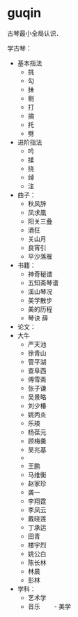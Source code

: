 # guqin
古琴最小全局认识．


学古琴：

- 基本指法
  - 挑
  - 勾
  - 抹
  - 剔
  - 打
  - 摘
  - 托
  - 劈
- 进阶指法
  - 吟
  - 揉
  - 挠
  - 绰
  - 注
- 曲子：
  - 秋风辞
  - 凤求凰
  - 阳关三叠
  - 酒狂
  - 关山月
  - 良宵引
  - 平沙落雁
- 书籍：
  - 神奇秘谱
  - 五知斋琴谱
  - 溪山琴况
  - 美学散步
  - 美的历程
  - 琴诀 薛
- 论文：
- 大牛
  - 严天池
  - 徐青山
  - 管平湖
  - 查阜西
  - 傅雪斋
  - 张子谦
  - 吴景略
  - 刘少椿
  - 姚丙炎
  - 乐瑛
  - 杨葆元
  - 顾梅羹
  - 吴兆基
  - 
  - 王鹏
  - 马维衡
  - 赵家珍
  - 龚一
  - 李翔霆
  - 李凤云
  - 戴晓莲
  - 丁承运
  - 田青
  - 楼宇烈
  - 姚公白
  - 陈长林
  - 林晨
  - 彭林
- 学科：
  - 艺术学
  - 音乐
　　- 美学
